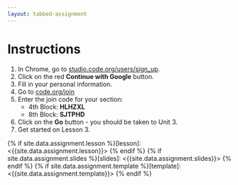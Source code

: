 ```yaml
---
layout: tabbed-assignment
---
```


# Instructions

1. In Chrome, go to [studio.code.org/users/sign_up](https://studio.code.org/users/sign_up).
1. Click on the red **Continue with Google** button.
1. Fill in your personal information.
1. Go to [code.org/join](https://code.org/join)
1. Enter the join code for your section:
   - 4th Block: **HLHZXL**
   - 8th Block: **SJTPHD**
1. Click on the **Go** button - you should be taken to Unit 3.
1. Get started on Lesson 3.

{% if site.data.assignment.lesson   %}[lesson]: <{{site.data.assignment.lesson}}>     {% endif %}
{% if site.data.assignment.slides   %}[slides]:   <{{site.data.assignment.slides}}>   {% endif %}
{% if site.data.assignment.template %}[template]: <{{site.data.assignment.template}}> {% endif %}
